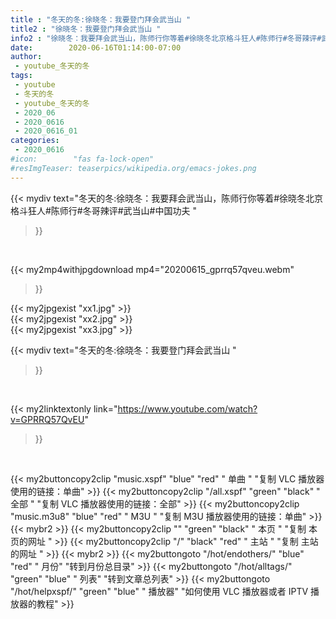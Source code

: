 ```yaml
---
title : "冬天的冬:徐晓冬：我要登门拜会武当山 "
title2 : "徐晓冬：我要登门拜会武当山 "
info2 : "徐晓冬：我要拜会武当山，陈师行你等着#徐晓冬北京格斗狂人#陈师行#冬哥辣评#武当山#中国功夫 "
date:        2020-06-16T01:14:00-07:00
author:
 - youtube_冬天的冬
tags:
 - youtube
 - 冬天的冬
 - youtube_冬天的冬
 - 2020_06
 - 2020_0616
 - 2020_0616_01
categories:
 - 2020_0616
#icon:        "fas fa-lock-open"
#resImgTeaser: teaserpics/wikipedia.org/emacs-jokes.png
---
```


{{< mydiv text="冬天的冬:徐晓冬：我要拜会武当山，陈师行你等着#徐晓冬北京格斗狂人#陈师行#冬哥辣评#武当山#中国功夫 "
>}}
<br>


{{< my2mp4withjpgdownload mp4="20200615_gprrq57qveu.webm"
>}}

{{< my2jpgexist "xx1.jpg" >}}<br>
{{< my2jpgexist "xx2.jpg" >}}<br>
{{< my2jpgexist "xx3.jpg" >}}<br>



{{< mydiv text="冬天的冬:徐晓冬：我要登门拜会武当山 "
>}}
<br>

{{< my2linktextonly link="https://www.youtube.com/watch?v=GPRRQ57QvEU"
>}}


<br>

{{< my2buttoncopy2clip "music.xspf"        "blue"   "red"    " 单曲 "  "复制 VLC 播放器使用的链接：单曲" >}} {{< my2buttoncopy2clip "/all.xspf"         "green"  "black"  " 全部 "  "复制 VLC 播放器使用的链接：全部" >}} {{< my2buttoncopy2clip "music.m3u8"        "blue"   "red"    " M3U  "    "复制 M3U 播放器使用的链接：单曲" >}} {{< mybr2 >}} {{< my2buttoncopy2clip ""                  "green"  "black"  " 本页 "    "复制 本页的网址 " >}} {{< my2buttoncopy2clip "/"                 "black"  "red"    " 主站 "    "复制 主站的网址 " >}} {{< mybr2 >}} {{< my2buttongoto      "/hot/endothers/"   "blue"   "red"    " 月份"   "转到月份总目录" >}} {{< my2buttongoto      "/hot/alltags/"     "green"  "blue"   " 列表"   "转到文章总列表" >}} {{< my2buttongoto      "/hot/helpxspf/"    "green"  "blue"   " 播放器" "如何使用 VLC 播放器或者 IPTV 播放器的教程" >}} 
